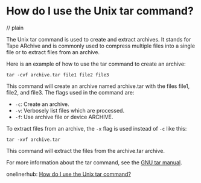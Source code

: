 # How do I use the Unix tar command?
// plain

The Unix tar command is used to create and extract archives. It stands for Tape ARchive and is commonly used to compress multiple files into a single file or to extract files from an archive.

Here is an example of how to use the tar command to create an archive:

```
tar -cvf archive.tar file1 file2 file3
```

This command will create an archive named archive.tar with the files file1, file2, and file3. The flags used in the command are:

* `-c`: Create an archive.
* `-v`: Verbosely list files which are processed.
* `-f`: Use archive file or device ARCHIVE.

To extract files from an archive, the `-x` flag is used instead of `-c` like this:

```
tar -xvf archive.tar
```

This command will extract the files from the archive.tar archive.

For more information about the tar command, see the [GNU tar manual](https://www.gnu.org/software/tar/manual/html_node/tar_toc.html).

onelinerhub: [How do I use the Unix tar command?](https://onelinerhub.com/cli-tar/how-do-i-use-the-unix-tar-command)